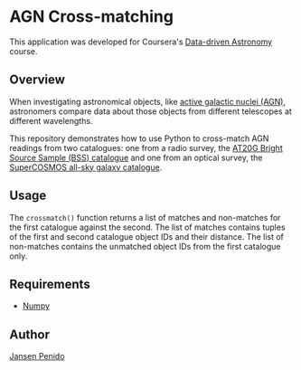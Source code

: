 # AGN Cross-matching
This application was developed for Coursera's [Data-driven Astronomy](https://www.coursera.org/learn/data-driven-astronomy) course.


## Overview
When investigating astronomical objects, like [active galactic nuclei (AGN)](https://en.wikipedia.org/wiki/Active_galactic_nucleus), astronomers compare data about those objects from different telescopes at different wavelengths.

This repository demonstrates how to use Python to cross-match AGN readings from two catalogues: one from a radio survey, the [AT20G Bright Source Sample (BSS) catalogue](http://cdsarc.u-strasbg.fr/viz-bin/Cat?J/MNRAS/384/775) and one from an optical survey, the [SuperCOSMOS all-sky galaxy catalogue](http://ssa.roe.ac.uk/allSky).

## Usage
The `crossmatch()` function returns a list of matches and non-matches for the first catalogue against the second. The list of matches contains tuples of the first and second catalogue object IDs and their distance. The list of non-matches contains the unmatched object IDs from the first catalogue only. 

## Requirements
* [Numpy](http://www.numpy.org/)


## Author
[Jansen Penido](https://about.me/jansen.penido)
